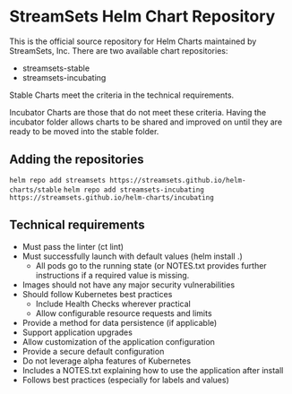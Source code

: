 # StreamSets Helm Chart Repository

This is the official source repository for Helm Charts maintained by StreamSets, Inc. There are two available chart repositories:

* streamsets-stable
* streamsets-incubating

Stable Charts meet the criteria in the technical requirements.

Incubator Charts are those that do not meet these criteria. Having the incubator folder allows charts to be shared and improved on until they are ready to be moved into the stable folder.

## Adding the repositories

`helm repo add streamsets https://streamsets.github.io/helm-charts/stable`
`helm repo add streamsets-incubating https://streamsets.github.io/helm-charts/incubating`

## Technical requirements

* Must pass the linter (ct lint)
* Must successfully launch with default values (helm install .)
  * All pods go to the running state (or NOTES.txt provides further instructions if a required value is missing.
* Images should not have any major security vulnerabilities
* Should follow Kubernetes best practices
  * Include Health Checks wherever practical
  * Allow configurable resource requests and limits
* Provide a method for data persistence (if applicable)
* Support application upgrades
* Allow customization of the application configuration
* Provide a secure default configuration
* Do not leverage alpha features of Kubernetes
* Includes a NOTES.txt explaining how to use the application after install
* Follows best practices (especially for labels and values)
